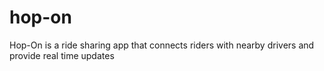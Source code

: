 # hop-on
Hop-On is a ride sharing app that connects riders with nearby drivers and provide real time updates
